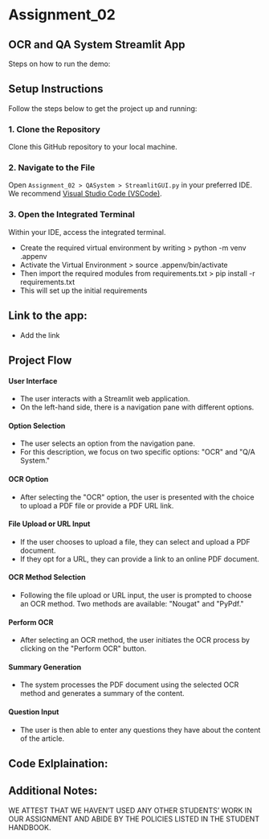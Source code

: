 # Assignment_02

OCR and QA System Streamlit App
---------------
Steps on how to run the demo:

## Setup Instructions

Follow the steps below to get the project up and running:

### 1. Clone the Repository
Clone this GitHub repository to your local machine.

### 2. Navigate to the File
Open `Assignment_02 > QASystem > StreamlitGUI.py` in your preferred IDE. We recommend [Visual Studio Code (VSCode)](https://code.visualstudio.com/).

### 3. Open the Integrated Terminal
Within your IDE, access the integrated terminal.
* Create the required virtual environment by writing > python -m venv .appenv
* Activate the Virtual Environment > source .appenv/bin/activate
* Then import the required modules from requirements.txt > pip install -r requirements.txt
* This will set up the initial requirements


Link to the app:
-----------------

* Add the link

Project Flow
-----------------


#### User Interface

- The user interacts with a Streamlit web application.
- On the left-hand side, there is a navigation pane with different options.

#### Option Selection

- The user selects an option from the navigation pane.
- For this description, we focus on two specific options: "OCR" and "Q/A System."

#### OCR Option

- After selecting the "OCR" option, the user is presented with the choice to upload a PDF file or provide a PDF URL link.

#### File Upload or URL Input

- If the user chooses to upload a file, they can select and upload a PDF document.
- If they opt for a URL, they can provide a link to an online PDF document.

#### OCR Method Selection

- Following the file upload or URL input, the user is prompted to choose an OCR method. Two methods are available: "Nougat" and "PyPdf."

#### Perform OCR

- After selecting an OCR method, the user initiates the OCR process by clicking on the "Perform OCR" button.

#### Summary Generation

- The system processes the PDF document using the selected OCR method and generates a summary of the content.

#### Question Input

- The user is then able to enter any questions they have about the content of the article.

Code Exlplaination:
-----------------

Additional Notes:
---------------
WE ATTEST THAT WE HAVEN’T USED ANY OTHER STUDENTS’ WORK IN OUR ASSIGNMENT AND ABIDE BY THE POLICIES LISTED IN THE STUDENT HANDBOOK.
